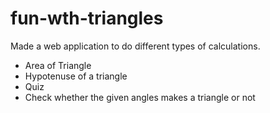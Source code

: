 # fun-wth-triangles
Made a web application to do different types of calculations.
* Area of Triangle
* Hypotenuse of a triangle
* Quiz
* Check whether the given angles makes a triangle or not
